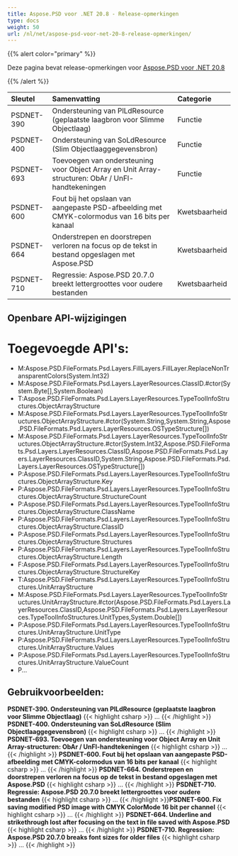 ```yaml
---
title: Aspose.PSD voor .NET 20.8 - Release-opmerkingen
type: docs
weight: 50
url: /nl/net/aspose-psd-voor-net-20-8-release-opmerkingen/
---
```


{{% alert color="primary" %}} 

Deze pagina bevat release-opmerkingen voor [Aspose.PSD voor .NET 20.8](https://www.nuget.org/packages/Aspose.PSD/)

{{% /alert %}} 

|**Sleutel**|**Samenvatting**|**Categorie**|
| :- | :- | :- |
|PSDNET-390|Ondersteuning van PlLdResource (geplaatste laagbron voor Slimme Objectlaag)|Functie|
|PSDNET-400|Ondersteuning van SoLdResource (Slim Objectlaaggegevensbron)|Functie|
|PSDNET-693|Toevoegen van ondersteuning voor Object Array en Unit Array-structuren: ObAr / UnFl-handtekeningen|Functie|
|PSDNET-600|Fout bij het opslaan van aangepaste PSD-afbeelding met CMYK-colormodus van 16 bits per kanaal|Kwetsbaarheid|
|PSDNET-664|Onderstrepen en doorstrepen verloren na focus op de tekst in bestand opgeslagen met Aspose.PSD|Kwetsbaarheid|
|PSDNET-710|Regressie: Aspose.PSD 20.7.0 breekt lettergroottes voor oudere bestanden|Kwetsbaarheid|

## **Openbare API-wijzigingen**
# **Toegevoegde API's:**
- M:Aspose.PSD.FileFormats.Psd.Layers.FillLayers.FillLayer.ReplaceNonTransparentColors(System.Int32)
- M:Aspose.PSD.FileFormats.Psd.Layers.LayerResources.ClassID.#ctor(System.Byte[],System.Boolean)
- T:Aspose.PSD.FileFormats.Psd.Layers.LayerResources.TypeToolInfoStructures.ObjectArrayStructure
- M:Aspose.PSD.FileFormats.Psd.Layers.LayerResources.TypeToolInfoStructures.ObjectArrayStructure.#ctor(System.String,System.String,Aspose.PSD.FileFormats.Psd.Layers.LayerResources.OSTypeStructure[])
- M:Aspose.PSD.FileFormats.Psd.Layers.LayerResources.TypeToolInfoStructures.ObjectArrayStructure.#ctor(System.Int32,Aspose.PSD.FileFormats.Psd.Layers.LayerResources.ClassID,Aspose.PSD.FileFormats.Psd.Layers.LayerResources.ClassID,System.String,Aspose.PSD.FileFormats.Psd.Layers.LayerResources.OSTypeStructure[])
- P:Aspose.PSD.FileFormats.Psd.Layers.LayerResources.TypeToolInfoStructures.ObjectArrayStructure.Key
- P:Aspose.PSD.FileFormats.Psd.Layers.LayerResources.TypeToolInfoStructures.ObjectArrayStructure.StructureCount
- P:Aspose.PSD.FileFormats.Psd.Layers.LayerResources.TypeToolInfoStructures.ObjectArrayStructure.ClassName
- P:Aspose.PSD.FileFormats.Psd.Layers.LayerResources.TypeToolInfoStructures.ObjectArrayStructure.ClassID
- P:Aspose.PSD.FileFormats.Psd.Layers.LayerResources.TypeToolInfoStructures.ObjectArrayStructure.Structures
- P:Aspose.PSD.FileFormats.Psd.Layers.LayerResources.TypeToolInfoStructures.ObjectArrayStructure.Length
- F:Aspose.PSD.FileFormats.Psd.Layers.LayerResources.TypeToolInfoStructures.ObjectArrayStructure.StructureKey
- T:Aspose.PSD.FileFormats.Psd.Layers.LayerResources.TypeToolInfoStructures.UnitArrayStructure
- M:Aspose.PSD.FileFormats.Psd.Layers.LayerResources.TypeToolInfoStructures.UnitArrayStructure.#ctor(Aspose.PSD.FileFormats.Psd.Layers.LayerResources.ClassID,Aspose.PSD.FileFormats.Psd.Layers.LayerResources.TypeToolInfoStructures.UnitTypes,System.Double[])
- P:Aspose.PSD.FileFormats.Psd.Layers.LayerResources.TypeToolInfoStructures.UnitArrayStructure.UnitType
- P:Aspose.PSD.FileFormats.Psd.Layers.LayerResources.TypeToolInfoStructures.UnitArrayStructure.Values
- P:Aspose.PSD.FileFormats.Psd.Layers.LayerResources.TypeToolInfoStructures.UnitArrayStructure.ValueCount
- P...

## **Gebruikvoorbeelden:**
**PSDNET-390. Ondersteuning van PlLdResource (geplaatste laagbron voor Slimme Objectlaag)**
{{< highlight csharp >}}
     ...
{{< /highlight >}}
**PSDNET-400. Ondersteuning van SoLdResource (Slim Objectlaaggegevensbron)**
{{< highlight csharp >}}
     ...
{{< /highlight >}}
**PSDNET-693. Toevoegen van ondersteuning voor Object Array en Unit Array-structuren: ObAr / UnFl-handtekeningen**
{{< highlight csharp >}}
     ...
{{< /highlight >}}
**PSDNET-600. Fout bij het opslaan van aangepaste PSD-afbeelding met CMYK-colormodus van 16 bits per kanaal**
{{< highlight csharp >}}
     ...
{{< /highlight >}}
**PSDNET-664. Onderstrepen en doorstrepen verloren na focus op de tekst in bestand opgeslagen met Aspose.PSD**
{{< highlight csharp >}}
     ...
{{< /highlight >}}
**PSDNET-710. Regressie: Aspose.PSD 20.7.0 breekt lettergroottes voor oudere bestanden**
{{< highlight csharp >}}
     ...
{{< /highlight >}}**PSDNET-600. Fix saving modified PSD image with CMYK ColorMode 16 bit per channel**
{{< highlight csharp >}}
     ...
{{< /highlight >}}
**PSDNET-664. Underline and strikethrough lost after focusing on the text in file saved with Aspose.PSD**
{{< highlight csharp >}}
     ...
{{< /highlight >}}
**PSDNET-710. Regression: Aspose.PSD 20.7.0 breaks font sizes for older files**
{{< highlight csharp >}}
     ...
{{< /highlight >}}
